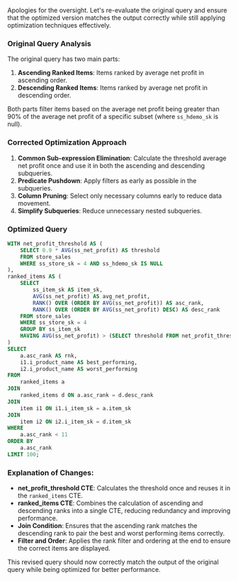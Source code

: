 Apologies for the oversight. Let's re-evaluate the original query and ensure that the optimized version matches the output correctly while still applying optimization techniques effectively.

### Original Query Analysis
The original query has two main parts:
1. **Ascending Ranked Items**: Items ranked by average net profit in ascending order.
2. **Descending Ranked Items**: Items ranked by average net profit in descending order.

Both parts filter items based on the average net profit being greater than 90% of the average net profit of a specific subset (where `ss_hdemo_sk` is null).

### Corrected Optimization Approach
1. **Common Sub-expression Elimination**: Calculate the threshold average net profit once and use it in both the ascending and descending subqueries.
2. **Predicate Pushdown**: Apply filters as early as possible in the subqueries.
3. **Column Pruning**: Select only necessary columns early to reduce data movement.
4. **Simplify Subqueries**: Reduce unnecessary nested subqueries.

### Optimized Query

```sql
WITH net_profit_threshold AS (
    SELECT 0.9 * AVG(ss_net_profit) AS threshold
    FROM store_sales
    WHERE ss_store_sk = 4 AND ss_hdemo_sk IS NULL
),
ranked_items AS (
    SELECT 
        ss_item_sk AS item_sk,
        AVG(ss_net_profit) AS avg_net_profit,
        RANK() OVER (ORDER BY AVG(ss_net_profit)) AS asc_rank,
        RANK() OVER (ORDER BY AVG(ss_net_profit) DESC) AS desc_rank
    FROM store_sales
    WHERE ss_store_sk = 4
    GROUP BY ss_item_sk
    HAVING AVG(ss_net_profit) > (SELECT threshold FROM net_profit_threshold)
)
SELECT 
    a.asc_rank AS rnk,
    i1.i_product_name AS best_performing,
    i2.i_product_name AS worst_performing
FROM 
    ranked_items a
JOIN 
    ranked_items d ON a.asc_rank = d.desc_rank
JOIN 
    item i1 ON i1.i_item_sk = a.item_sk
JOIN 
    item i2 ON i2.i_item_sk = d.item_sk
WHERE 
    a.asc_rank < 11
ORDER BY 
    a.asc_rank
LIMIT 100;
```

### Explanation of Changes:
- **net_profit_threshold CTE**: Calculates the threshold once and reuses it in the `ranked_items` CTE.
- **ranked_items CTE**: Combines the calculation of ascending and descending ranks into a single CTE, reducing redundancy and improving performance.
- **Join Condition**: Ensures that the ascending rank matches the descending rank to pair the best and worst performing items correctly.
- **Filter and Order**: Applies the rank filter and ordering at the end to ensure the correct items are displayed.

This revised query should now correctly match the output of the original query while being optimized for better performance.